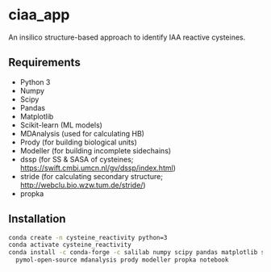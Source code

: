 # ciaa_app


An insilico structure-based approach to identify IAA reactive cysteines.

## Requirements
* Python 3
* Numpy
* Scipy
* Pandas
* Matplotlib
* Scikit-learn (ML models)
* MDAnalysis (used for calculating HB)
* Prody (for building biological units)
* Modeller (for building incomplete sidechains)
* dssp (for SS & SASA of cysteines; https://swift.cmbi.umcn.nl/gv/dssp/index.html)
* stride (for calculating secondary structure; http://webclu.bio.wzw.tum.de/stride/)
* propka

## Installation

```bash
conda create -n cysteine_reactivity python=3
conda activate cysteine_reactivity
conda install -c conda-forge -c salilab numpy scipy pandas matplotlib scikit-learn matplotlib \
  pymol-open-source mdanalysis prody modeller propka notebook
```
